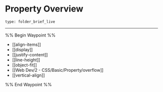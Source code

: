 # Property Overview
 
```ccard
type: folder_brief_live
```
 
---

%% Begin Waypoint %%
- [[align-items]]
- [[display]]
- [[justify-content]]
- [[line-height]]
- [[object-fit]]
- [[Web Dev/2 - CSS/Basic/Property/overflow]]
- [[vertical-align]]

%% End Waypoint %%